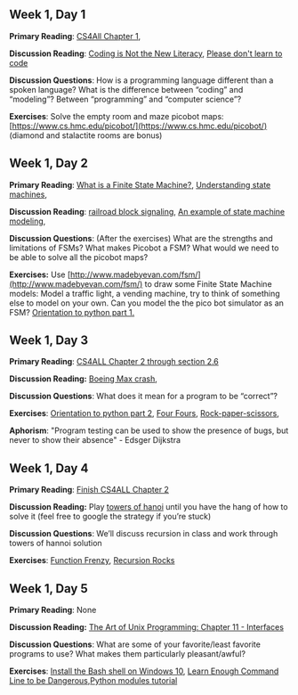## Week 1, Day 1

**Primary Reading**: [CS4All Chapter 1](https://www.cs.hmc.edu/csforallbook/Introduction/Introduction.html),

**Discussion Reading**: [Coding is Not the New Literacy](https://www.chris-granger.com/2015/01/26/coding-is-not-the-new-literacy/), [Please don't learn to code](https://techcrunch.com/2016/05/10/please-dont-learn-to-code/)

**Discussion Questions**: How is a programming language different than a spoken language? What is the difference between “coding” and “modeling”? Between “programming” and “computer science”?

**Exercises**:
Solve the empty room and maze picobot maps: [https://www.cs.hmc.edu/picobot/](https://www.cs.hmc.edu/picobot/)
(diamond and stalactite rooms are bonus)


## Week 1, Day 2

**Primary Reading**: [What is a Finite State Machine?](https://medium.com/@mlbors/what-is-a-finite-state-machine-6d8dec727e2c), [Understanding state machines](https://medium.com/free-code-camp/state-machines-basics-of-computer-science-d42855debc66),

**Discussion Reading**:
 [railroad block signaling](https://en.wikipedia.org/wiki/Railway_signalling#Block_signalling), [An example of state machine modeling](https://engineering.checkr.com/doubling-our-volume-while-increasing-reliability-checkrs-state-machine-83a8fd042a43),

**Discussion Questions**: (After the exercises) What are the strengths and limitations of FSMs? What makes Picobot a FSM? What would we need to be able to solve all the picobot maps?

**Exercises:**
 Use [http://www.madebyevan.com/fsm/](http://www.madebyevan.com/fsm/) to draw some Finite State Machine models: Model a traffic light, a vending machine, try to think of something else to model on your own. Can you model the the pico bot simulator as an FSM? [Orientation to python part 1.](https://docs.google.com/document/d/1eOz6ibrv8CzSaeGWXudLDgsLjly2tN4ehzLzqYdD6kE/edit#)


## Week 1, Day 3

**Primary Reading**: [CS4ALL Chapter 2 through section 2.6](https://www.cs.hmc.edu/csforallbook/FunctionalProgramming/functionalprogramming.html)

**Discussion Reading:** [Boeing Max crash](https://www.nytimes.com/2019/06/01/business/boeing-737-max-crash.html),

**Discussion Questions**: What does it mean for a program to be “correct”?

**Exercises**: [Orientation to python part 2](https://docs.google.com/document/d/1TyNzYJDJmShf4nPM_mZhMRZU3OiM3WUtSmKypL5u48Q/edit?usp=sharing), [Four Fours](https://docs.google.com/document/d/1SuXFEwttgScGpdoV2-jMTh8xa18yBXoy1cT87IgROek/edit?usp=sharing), [Rock-paper-scissors](https://docs.google.com/document/d/1YXEKB2wg6-dbQ8_RQlHIkml62OK_ZUjni2EDZQ2KZo8/edit?usp=sharing),

**Aphorism**: "Program testing can be used to show the presence of bugs, but never to show their absence" - Edsger Dijkstra


## Week 1, Day 4

**Primary Reading**: [Finish CS4ALL Chapter 2](https://www.cs.hmc.edu/csforallbook/FunctionalProgramming/functionalprogramming.html)

**Discussion Reading:** Play [towers of hanoi](https://www.coolmathgames.com/0-tower-of-hanoi) until you have the hang of how to solve it (feel free to google the strategy if you’re stuck)

**Discussion Questions**: We’ll discuss recursion in class and work through towers of hannoi solution

**Exercises**: [Function Frenzy](https://www.cs.hmc.edu/twiki/bin/view/CS5/FunctionFrenzyGold), [Recursion Rocks](https://www.cs.hmc.edu/twiki/bin/view/CS5Fall07/RecursionRocks)


## Week 1, Day 5

**Primary Reading**: None

**Discussion Reading:** [The Art of Unix Programming: Chapter 11 - Interfaces](http://www.catb.org/esr/writings/taoup/html/interfacechapter.html)

**Discussion Questions**: What are some of your favorite/least favorite programs to use? What makes them particularly pleasant/awful?

**Exercises**: [Install the Bash shell on Windows 10](https://www.howtogeek.com/249966/how-to-install-and-use-the-linux-bash-shell-on-windows-10/), [Learn Enough Command Line to be Dangerous](https://www.learnenough.com/command-line-tutorial?single_page=1),[Python modules tutorial](https://docs.python.org/3/tutorial/modules.html)
